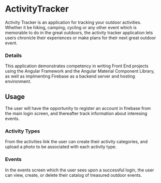 # ActivityTracker

Activity Tracker is an application for tracking your outdoor activities.  Whether it be hiking, camping, cycling or any other event which is memorable to do in the great outdoors, the activity tracker application lets users chronicle their experiences or make plans for their next great outdoor event.

### Details

This application demonstrates competency in writing Front End projects using the Angular Framework and the Angular Material Component Library, as well as implmenting Firebase as a backend server and hosting environment.  

## Usage

The user will have the opportunity to register an account in firebase from the main login screen, and thereafter track information about interesing events.

### Activity Types

From the activities link the user can create their activity categories, and upload a photo to be associated with each activity type.

### Events

In the events screen which the user sees upon a successful login, the user can view, create, or delete their catalog of treasured outdoor events.
